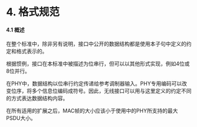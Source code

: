# 4. 格式规范

#### 4.1 概述

在整个标准中，除非另有说明，接口中公开的数据结构都是使用本子句中定义的约定和格式表示的。

根据惯例，接口在本标准中被描述为位串行，但可以以其他形式实现，例如4位或8位并行。

在PHY中，数据结构以位串行约定传递给参考调制器输入。PHY专用编码可以改变位序，将多个信息位编码成符号。因此，无线接口可以用与这里定义的约定不同的方式表达数据结构内容。

在所有适用的扩展之后，MAC帧的大小应该小于使用中的PHY所支持的最大PSDU大小。

